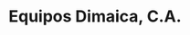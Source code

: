 ---
title: "Equipos Dimaica, C.A."
url: /ciudad-guayana-puerto-ordaz/equipos-dimaica-c-a/
shop: aparato
---